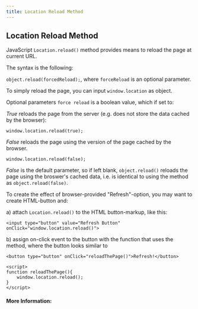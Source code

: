 ```yaml
---
title: Location Reload Method
---
```

## Location Reload Method

JavaScript `Location.reload()` method provides means to reload the page at current URL. 

The syntax is the following: 

`object.reload(forcedReload);`, where `forceReload` is an optional parameter.

To simply reload the page, you can input `window.location` as object.

Optional parameters `force reload` is a boolean value, which if set to:

*True* reloads the page from the server (e.g. does not store the data cached by the browser):
```
window.location.reload(true);
```
*False* reloads the page using the version of the page cached by the browser.
```
window.location.reload(false);
```
*False* is the default parameter, so if left blank, `object.reload()` reloads the page using the broswer's cached data, i.e. is identical to using the method as `object.reload(false)`.

To create the effect of browser-provided "Refresh"-option, you may want to create HTML-button and:

a) attach `Location.reload()` to the HTML button-markup, like this:

```
<input type="button" value="Refresh Button" onClick="window.location.reload()">

```
b) assign on-click event to the button with the function that uses the method, where the button looks similar to 

```
<button type="button" onClick="reloadThePage()">Refresh!</button>

```
```
<script>
function reloadThePage(){
    window.location.reload();
} 
</script>
```




<!-- The article goes here, in GitHub-flavored Markdown. Feel free to add YouTube videos, images, and CodePen/JSBin embeds  -->

#### More Information:
<!-- Please add any articles you think might be helpful to read before writing the article -->


